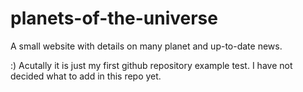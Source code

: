 # planets-of-the-universe
A small website with details on many planet and up-to-date news.

:)
Acutally it is just my first github repository example test. I have not decided what to add in this repo yet.
